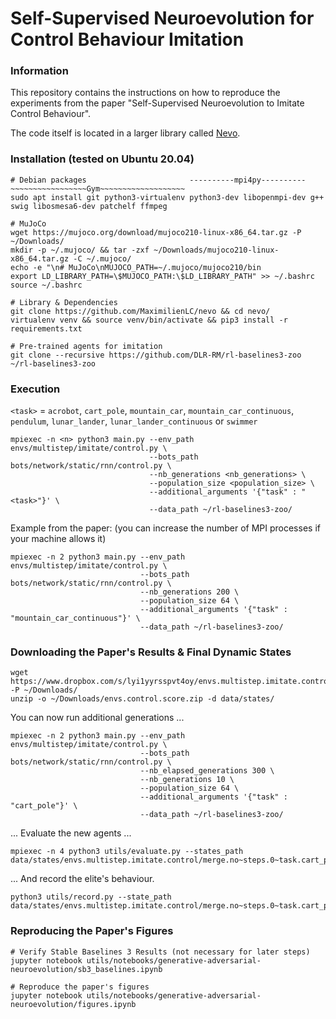 # Self-Supervised Neuroevolution for Control Behaviour Imitation

### Information

This repository contains the instructions on how to reproduce the experiments from the paper "Self-Supervised Neuroevolution to Imitate Control Behaviour".

The code itself is located in a larger library called [Nevo](https://github.com/MaximilienLC/nevo).

### Installation (tested on Ubuntu 20.04)

```
# Debian packages                       ----------mpi4py---------- ~~~~~~~~~~~~~~~~~Gym~~~~~~~~~~~~~~~~~~~
sudo apt install git python3-virtualenv python3-dev libopenmpi-dev g++ swig libosmesa6-dev patchelf ffmpeg

# MuJoCo
wget https://mujoco.org/download/mujoco210-linux-x86_64.tar.gz -P ~/Downloads/
mkdir -p ~/.mujoco/ && tar -zxf ~/Downloads/mujoco210-linux-x86_64.tar.gz -C ~/.mujoco/
echo -e "\n# MuJoCo\nMUJOCO_PATH=~/.mujoco/mujoco210/bin
export LD_LIBRARY_PATH=\$MUJOCO_PATH:\$LD_LIBRARY_PATH" >> ~/.bashrc
source ~/.bashrc

# Library & Dependencies
git clone https://github.com/MaximilienLC/nevo && cd nevo/
virtualenv venv && source venv/bin/activate && pip3 install -r requirements.txt

# Pre-trained agents for imitation
git clone --recursive https://github.com/DLR-RM/rl-baselines3-zoo ~/rl-baselines3-zoo
```

### Execution

`<task>` = `acrobot`, `cart_pole`, `mountain_car`, `mountain_car_continuous`, `pendulum`, `lunar_lander`, `lunar_lander_continuous` or `swimmer`

```
mpiexec -n <n> python3 main.py --env_path envs/multistep/imitate/control.py \
                               --bots_path bots/network/static/rnn/control.py \
                               --nb_generations <nb_generations> \
                               --population_size <population_size> \
                               --additional_arguments '{"task" : "<task>"}' \
                               --data_path ~/rl-baselines3-zoo/
```

Example from the paper: (you can increase the number of MPI processes if your machine allows it)
```
mpiexec -n 2 python3 main.py --env_path envs/multistep/imitate/control.py \
                             --bots_path bots/network/static/rnn/control.py \
                             --nb_generations 200 \
                             --population_size 64 \
                             --additional_arguments '{"task" : "mountain_car_continuous"}' \
                             --data_path ~/rl-baselines3-zoo/
```

### Downloading the Paper's Results & Final Dynamic States

```
wget https://www.dropbox.com/s/lyi1yyrsspvt4oy/envs.multistep.imitate.control.zip -P ~/Downloads/
unzip -o ~/Downloads/envs.control.score.zip -d data/states/
```

You can now run additional generations ...
```
mpiexec -n 2 python3 main.py --env_path envs/multistep/imitate/control.py \
                             --bots_path bots/network/static/rnn/control.py \
                             --nb_elapsed_generations 300 \
                             --nb_generations 10 \
                             --population_size 64 \
                             --additional_arguments '{"task" : "cart_pole"}' \
                             --data_path ~/rl-baselines3-zoo/
```

... Evaluate the new agents ...
```
mpiexec -n 4 python3 utils/evaluate.py --states_path data/states/envs.multistep.imitate.control/merge.no~steps.0~task.cart_pole~transfer.no/bots.network.static.rnn.control/64/
```

... And record the elite's behaviour.
```
python3 utils/record.py --state_path data/states/envs.multistep.imitate.control/merge.no~steps.0~task.cart_pole~transfer.no/bots.network.static.rnn.control/64/310/
```

### Reproducing the Paper's Figures

```
# Verify Stable Baselines 3 Results (not necessary for later steps)
jupyter notebook utils/notebooks/generative-adversarial-neuroevolution/sb3_baselines.ipynb

# Reproduce the paper's figures  
jupyter notebook utils/notebooks/generative-adversarial-neuroevolution/figures.ipynb
```
